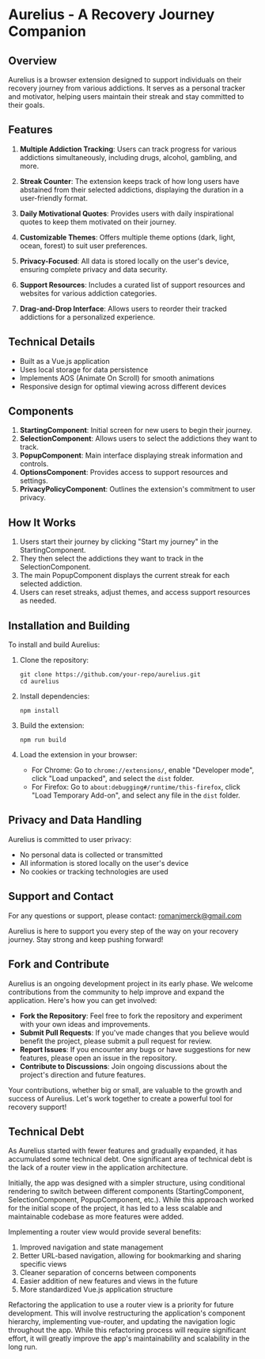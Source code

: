 # Aurelius - A Recovery Journey Companion

## Overview

Aurelius is a browser extension designed to support individuals on their recovery journey from various addictions. It serves as a personal tracker and motivator, helping users maintain their streak and stay committed to their goals.

## Features

1. **Multiple Addiction Tracking**: Users can track progress for various addictions simultaneously, including drugs, alcohol, gambling, and more.

2. **Streak Counter**: The extension keeps track of how long users have abstained from their selected addictions, displaying the duration in a user-friendly format.

3. **Daily Motivational Quotes**: Provides users with daily inspirational quotes to keep them motivated on their journey.

4. **Customizable Themes**: Offers multiple theme options (dark, light, ocean, forest) to suit user preferences.

5. **Privacy-Focused**: All data is stored locally on the user's device, ensuring complete privacy and data security.

6. **Support Resources**: Includes a curated list of support resources and websites for various addiction categories.

7. **Drag-and-Drop Interface**: Allows users to reorder their tracked addictions for a personalized experience.

## Technical Details

- Built as a Vue.js application
- Uses local storage for data persistence
- Implements AOS (Animate On Scroll) for smooth animations
- Responsive design for optimal viewing across different devices

## Components

1. **StartingComponent**: Initial screen for new users to begin their journey.
2. **SelectionComponent**: Allows users to select the addictions they want to track.
3. **PopupComponent**: Main interface displaying streak information and controls.
4. **OptionsComponent**: Provides access to support resources and settings.
5. **PrivacyPolicyComponent**: Outlines the extension's commitment to user privacy.

## How It Works

1. Users start their journey by clicking "Start my journey" in the StartingComponent.
2. They then select the addictions they want to track in the SelectionComponent.
3. The main PopupComponent displays the current streak for each selected addiction.
4. Users can reset streaks, adjust themes, and access support resources as needed.

## Installation and Building

To install and build Aurelius:

1. Clone the repository:
   ```
   git clone https://github.com/your-repo/aurelius.git
   cd aurelius
   ```

2. Install dependencies:
   ```
   npm install
   ```

3. Build the extension:
   ```
   npm run build
   ```

4. Load the extension in your browser:
   - For Chrome: Go to `chrome://extensions/`, enable "Developer mode", click "Load unpacked", and select the `dist` folder.
   - For Firefox: Go to `about:debugging#/runtime/this-firefox`, click "Load Temporary Add-on", and select any file in the `dist` folder.

## Privacy and Data Handling

Aurelius is committed to user privacy:
- No personal data is collected or transmitted
- All information is stored locally on the user's device
- No cookies or tracking technologies are used

## Support and Contact

For any questions or support, please contact: romanjmerck@gmail.com

Aurelius is here to support you every step of the way on your recovery journey. Stay strong and keep pushing forward!

## Fork and Contribute

Aurelius is an ongoing development project in its early phase. We welcome contributions from the community to help improve and expand the application. Here's how you can get involved:

- **Fork the Repository**: Feel free to fork the repository and experiment with your own ideas and improvements.
- **Submit Pull Requests**: If you've made changes that you believe would benefit the project, please submit a pull request for review.
- **Report Issues**: If you encounter any bugs or have suggestions for new features, please open an issue in the repository.
- **Contribute to Discussions**: Join ongoing discussions about the project's direction and future features.

Your contributions, whether big or small, are valuable to the growth and success of Aurelius. Let's work together to create a powerful tool for recovery support!

## Technical Debt

As Aurelius started with fewer features and gradually expanded, it has accumulated some technical debt. One significant area of technical debt is the lack of a router view in the application architecture.

Initially, the app was designed with a simpler structure, using conditional rendering to switch between different components (StartingComponent, SelectionComponent, PopupComponent, etc.). While this approach worked for the initial scope of the project, it has led to a less scalable and maintainable codebase as more features were added.

Implementing a router view would provide several benefits:
1. Improved navigation and state management
2. Better URL-based navigation, allowing for bookmarking and sharing specific views
3. Cleaner separation of concerns between components
4. Easier addition of new features and views in the future
5. More standardized Vue.js application structure

Refactoring the application to use a router view is a priority for future development. This will involve restructuring the application's component hierarchy, implementing vue-router, and updating the navigation logic throughout the app. While this refactoring process will require significant effort, it will greatly improve the app's maintainability and scalability in the long run.
